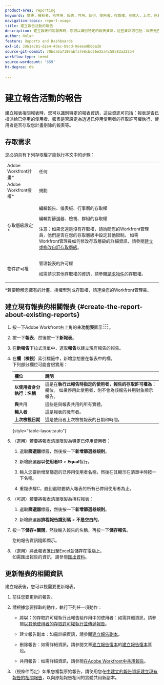 ```yaml
---
product-area: reporting
keywords: 變更，擁有者，已共用，報表，共用，執行，使用者，存取權，已進入，上次，已檢視，日期，報告，活動
navigation-topic: report-usage
title: 建立報告活動的報告
description: 建立報表相關報表時，您可以識別特定的報表資訊，這些資訊可包括：報表是否已指派給已停用的使用者、報表是否設定為透過已停用使用者的存取許可權執行、使用者是否存取您計畫刪除的報表等。
author: Nolan
feature: Reports and Dashboards
exl-id: 3861ac81-d2e4-4dec-b9cd-96eee0b66a38
source-git-commit: 70bda5a7186abfa7e8cbd26e25a4c58583a322b4
workflow-type: tm+mt
source-wordcount: '659'
ht-degree: 0%

---
```


# 建立報告活動的報告

建立報表相關報表時，您可以識別特定的報表資訊，這些資訊可包括：報表是否已指派給已停用的使用者、報表是否設定為透過已停用使用者的存取許可權執行、使用者是否存取您計畫刪除的報表等。

## 存取需求

您必須具有下列存取權才能執行本文中的步驟：

<table style="table-layout:auto"> 
 <col> 
 <col> 
 <tbody> 
  <tr> 
   <td role="rowheader">Adobe Workfront計畫*</td> 
   <td> <p>任何</p> </td> 
  </tr> 
  <tr> 
   <td role="rowheader">Adobe Workfront授權*</td> 
   <td> <p>規劃 </p> </td> 
  </tr> 
  <tr> 
   <td role="rowheader">存取層級設定*</td> 
   <td> <p>編輯報告、儀表板、行事曆的存取權</p> <p>編輯對篩選器、檢視、群組的存取權</p> <p>注意：如果您還是沒有存取權，請詢問您的Workfront管理員，他們是否在您的存取層級中設定其他限制。 如需Workfront管理員如何修改存取層級的詳細資訊，請參閱<a href="../../../administration-and-setup/add-users/configure-and-grant-access/create-modify-access-levels.md" class="MCXref xref">建立或修改自訂存取層級</a>。</p> </td> 
  </tr> 
  <tr> 
   <td role="rowheader">物件許可權</td> 
   <td> <p>管理報表的許可權</p> <p>如需請求其他存取權的資訊，請參閱<a href="../../../workfront-basics/grant-and-request-access-to-objects/request-access.md" class="MCXref xref">請求物件</a>的存取權。</p> </td> 
  </tr> 
 </tbody> 
</table>

&#42;若要瞭解您擁有的計畫、授權型別或存取權，請連絡您的Workfront管理員。

## 建立現有報表的相關報表 {#create-the-report-about-existing-reports}

1. 按一下Adobe Workfront右上角的&#x200B;**主功能表**&#x200B;圖示![主功能表圖示](assets/main-menu-icon.png)。
1. 按一下&#x200B;**報表**，然後按一下&#x200B;**新報表**。
1. 在&#x200B;**新報告**&#x200B;下拉式清單中，選取&#x200B;**報告**&#x200B;以建立現有報告的報告。

1. 在&#x200B;**欄（檢視）**&#x200B;索引標籤中，新增您想要在報表中的欄。\
   下列部分欄位可能會很實用：

   | 欄位 | 說明 |
   |---|---|
   | **以使用者身分執行：名稱** | 這是在&#x200B;**執行此報告時指定的使用者，報告的存取許可權為：**&#x200B;欄位。 如果停用此使用者，則不會為該報告共用對象顯示報告。 |
   | **與**&#x200B;共用 | 這些是與報表共用的所有實體。 |
   | **輸入者** | 這是報表的擁有者。 |
   | **上次檢視日期** | 這是使用者上次檢視報表的日期和時間。 |

   {style="table-layout:auto"}

1. （選用）若要將報表清單限製為特定已停用使用者：

   1. 選取&#x200B;**篩選器**&#x200B;標籤，然後按一下&#x200B;**新增篩選器規則**。

   1. 新增篩選器&#x200B;**以使用者ID** > **Equal**&#x200B;執行。

   1. 輸入您要新增至篩選的已停用使用者名稱，然後在其顯示在清單中時按一下名稱。
   1. 重複步驟C，直到選取要納入報表的所有已停用使用者為止。

1. （可選）若要將報表清單限製為排程報表：

   1. 選取&#x200B;**篩選器**&#x200B;標籤，然後按一下&#x200B;**新增篩選器規則**。

   1. 新增篩選器&#x200B;**排程報告識別碼** > **不是空白的**。

1. 按一下&#x200B;**儲存+關閉**，然後輸入報告的名稱，再按一下&#x200B;**儲存報告**。

   您的報告資訊隨即顯示。

1. （選用）將此報表匯出至Excel並儲存在電腦上。\
   如需匯出報告的資訊，請參閱[匯出資料](../../../reports-and-dashboards/reports/creating-and-managing-reports/export-data.md)。

## 更新報表的相關資訊

建立報表後，您可以視需要更新報表。

1. 前往您要更新的報告。
1. 請根據您要採取的動作，執行下列任一項動作：

   * 將&#x200B;**以：**&#x200B;的存取許可權執行此報告給作用中的使用者：如需詳細資訊，請參閱[以其他使用者的存取許可權執行並傳遞報告](../../../reports-and-dashboards/reports/creating-and-managing-reports/run-deliver-report-access-rights-another-user.md)。

   * 建立報告副本：如需詳細資訊，請參閱[建立報告副本](../../../reports-and-dashboards/reports/creating-and-managing-reports/create-copy-report.md)。
   * 刪除報告：如需詳細資訊，請參閱文章[建立報告復本](../../../reports-and-dashboards/reports/creating-and-managing-reports/create-copy-report.md)的[建立報告復本](../../../reports-and-dashboards/reports/creating-and-managing-reports/create-copy-report.md#update2)區段。

   * 共用報告：如需詳細資訊，請參閱[在Adobe Workfront中共用報告](../../../reports-and-dashboards/reports/creating-and-managing-reports/share-report.md)。

1. （視條件而定）如果您複製原始報告，請使用您在[中建立的報告資訊建立現有報告的相關報告](#create-the-report-about-existing-reports)，以與原始報告相同的實體共用新副本。
